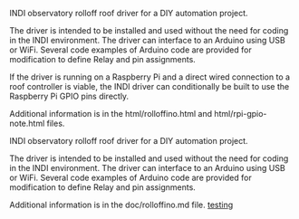 INDI observatory rolloff roof driver for a DIY automation project.

The driver is intended to be installed and used without the need
for coding in the INDI environment. The driver can interface to
an Arduino using USB or WiFi. Several code examples of Arduino
code are provided for modification to define Relay and pin
assignments.

If the driver is running on a Raspberry Pi and a direct wired
connection to a roof controller is viable, the INDI driver can
conditionally be built to use the Raspberry Pi GPIO pins directly.

Additional information is in the html/rolloffino.html and
html/rpi-gpio-note.html files.

INDI observatory rolloff roof driver for a DIY automation project.

The driver is intended to be installed and used without the need
for coding in the INDI environment. The driver can interface to
an Arduino using USB or WiFi. Several code examples of Arduino
code are provided for modification to define Relay and pin
assignments.

Additional information is in the doc/rolloffino.md file.
[testing](https://github.com/wotalota/indi-3rdparty/doc/rolloffino.html)
